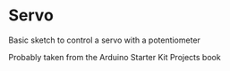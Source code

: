 # Servo

Basic sketch to control a servo with a potentiometer

Probably taken from the Arduino Starter Kit Projects book
